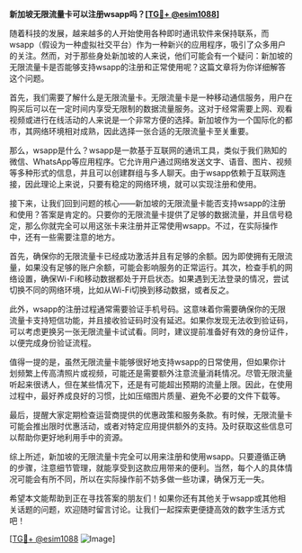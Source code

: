 **新加坡无限流量卡可以注册wsapp吗？[[TG💪+ @esim1088](https://t.me/s/esim1088)]**

随着科技的发展，越来越多的人开始使用各种即时通讯软件来保持联系，而wsapp（假设为一种虚拟社交平台）作为一种新兴的应用程序，吸引了众多用户的关注。然而，对于那些身处新加坡的人来说，他们可能会有一个疑问：新加坡的无限流量卡是否能够支持wsapp的注册和正常使用呢？这篇文章将为你详细解答这个问题。

首先，我们需要了解什么是无限流量卡。无限流量卡是一种移动通信服务，用户在购买后可以在一定时间内享受无限制的数据流量服务。这对于经常需要上网、观看视频或进行在线活动的人来说是一个非常方便的选择。新加坡作为一个国际化的都市，其网络环境相对成熟，因此选择一张合适的无限流量卡至关重要。

那么，wsapp是什么？wsapp是一款基于互联网的通讯工具，类似于我们熟知的微信、WhatsApp等应用程序。它允许用户通过网络发送文字、语音、图片、视频等多种形式的信息，并且可以创建群组与多人聊天。由于wsapp依赖于互联网连接，因此理论上来说，只要有稳定的网络环境，就可以实现注册和使用。

接下来，让我们回到问题的核心——新加坡的无限流量卡能否支持wsapp的注册和使用？答案是肯定的。只要你的无限流量卡提供了足够的数据流量，并且信号稳定，那么你就完全可以用这张卡来注册并正常使用wsapp。不过，在实际操作中，还有一些需要注意的地方。

首先，确保你的无限流量卡已经成功激活并且有足够的余额。因为即使拥有无限流量，如果没有足够的账户余额，可能会影响服务的正常运行。其次，检查手机的网络设置，确保Wi-Fi和移动数据都处于开启状态。如果遇到无法登录的情况，尝试切换不同的网络环境，比如从Wi-Fi切换到移动数据，或者反之。

此外，wsapp的注册过程通常需要验证手机号码。这意味着你需要确保你的无限流量卡支持短信功能，并且接收验证码时没有延迟。如果你发现无法收到验证码，可以考虑更换另一张无限流量卡试试看。同时，建议提前准备好有效的身份证件，以便完成身份验证流程。

值得一提的是，虽然无限流量卡能够很好地支持wsapp的日常使用，但如果你计划频繁上传高清照片或视频，可能还是需要额外注意流量消耗情况。尽管无限流量听起来很诱人，但在某些情况下，还是有可能超出预期的流量上限。因此，在使用过程中，最好养成良好的习惯，比如压缩图片质量、避免不必要的文件下载等。

最后，提醒大家定期检查运营商提供的优惠政策和服务条款。有时候，无限流量卡可能会推出限时优惠活动，或者对特定应用提供额外的支持。及时获取这些信息可以帮助你更好地利用手中的资源。

综上所述，新加坡的无限流量卡完全可以用来注册和使用wsapp。只要遵循正确的步骤，注意细节管理，就能享受到这款应用带来的便利。当然，每个人的具体情况可能会有所不同，所以在实际操作前不妨多做一些功课，确保万无一失。

希望本文能帮助到正在寻找答案的朋友们！如果你还有其他关于wsapp或其他相关话题的问题，欢迎随时留言讨论。让我们一起探索更便捷高效的数字生活方式吧！

[[TG💪+ @esim1088](https://t.me/s/esim1088) ![Image](https://i.postimg.cc/4NQfJmqS/Snipaste-2025-05-13-00-14-12.png)]